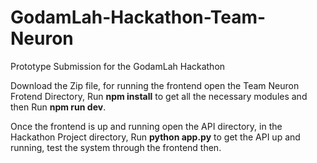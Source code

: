 # GodamLah-Hackathon-Team-Neuron
Prototype Submission for the GodamLah Hackathon

Download the Zip file, for running the frontend open the Team Neuron Frotend Directory,
Run **npm install** to get all the necessary modules and then Run **npm run dev**.

Once the frontend is up and running open the API directory, in the Hackathon Project directory, Run **python app.py**
to get the API up and running, test the system through the frontend then.
